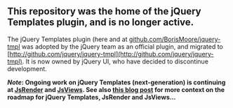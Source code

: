 ## This repository was the home of the jQuery Templates plugin, and is no longer active.

The jQuery Templates plugin (here and at [github.com/BorisMoore/jquery-tmpl](https://github.com/BorisMoore/jquery-tmpl) was adopted by the jQuery team as an official plugin, and migrated to [http://github.com/jquery/jquery-tmpl](http://github.com/jquery/jquery-tmpl). It is now owned by jQuery UI, who have decided to discontinue development. 

**_Note_: Ongoing work on jQuery Templates (next-generation) is continuing at [JsRender](https://github.com/BorisMoore/jsrender) and [JsViews](https://github.com/BorisMoore/jsviews).
See also [this blog post](http://www.borismoore.com/2011/10/jquery-templates-and-jsviews-roadmap.html) for more context on the roadmap for jQuery Templates, JsRender and JsViews...** 